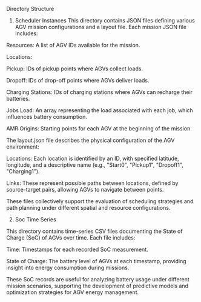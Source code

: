 Directory Structure

1. Scheduler Instances
This directory contains JSON files defining various AGV mission configurations and a layout file. Each mission JSON file includes:

Resources: A list of AGV IDs available for the mission.

Locations:

Pickup: IDs of pickup points where AGVs collect loads.

Dropoff: IDs of drop-off points where AGVs deliver loads.

Charging Stations: IDs of charging stations where AGVs can recharge their batteries.

Jobs Load: An array representing the load associated with each job, which influences battery consumption.

AMR Origins: Starting points for each AGV at the beginning of the mission.

The layout.json file describes the physical configuration of the AGV environment:

Locations: Each location is identified by an ID, with specified latitude, longitude, and a descriptive name (e.g., "Start0", "Pickup1", "Dropoff1", "Charging1").

Links: These represent possible paths between locations, defined by source-target pairs, allowing AGVs to navigate between points.

These files collectively support the evaluation of scheduling strategies and path planning under different spatial and resource configurations.

2. Soc Time Series

This directory contains time-series CSV files documenting the State of Charge (SoC) of AGVs over time. Each file includes:

Time: Timestamps for each recorded SoC measurement.

State of Charge: The battery level of AGVs at each timestamp, providing insight into energy consumption during missions.

These SoC records are useful for analyzing battery usage under different mission scenarios, supporting the development of predictive models and optimization strategies for AGV energy management.
